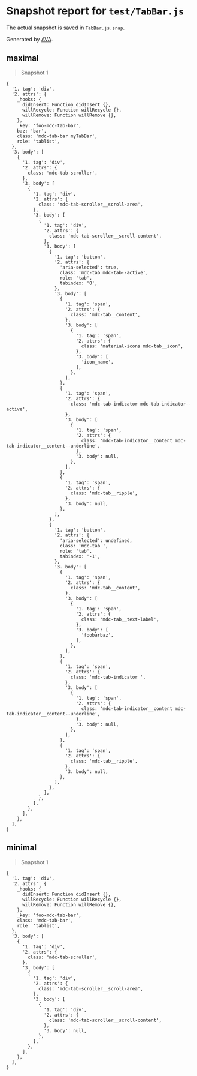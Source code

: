 # Snapshot report for `test/TabBar.js`

The actual snapshot is saved in `TabBar.js.snap`.

Generated by [AVA](https://ava.li).

## maximal

> Snapshot 1

    {
      '1. tag': 'div',
      '2. attrs': {
        _hooks: {
          didInsert: Function didInsert {},
          willRecycle: Function willRecycle {},
          willRemove: Function willRemove {},
        },
        _key: 'foo-mdc-tab-bar',
        baz: 'bar',
        class: 'mdc-tab-bar myTabBar',
        role: 'tablist',
      },
      '3. body': [
        {
          '1. tag': 'div',
          '2. attrs': {
            class: 'mdc-tab-scroller',
          },
          '3. body': [
            {
              '1. tag': 'div',
              '2. attrs': {
                class: 'mdc-tab-scroller__scroll-area',
              },
              '3. body': [
                {
                  '1. tag': 'div',
                  '2. attrs': {
                    class: 'mdc-tab-scroller__scroll-content',
                  },
                  '3. body': [
                    {
                      '1. tag': 'button',
                      '2. attrs': {
                        'aria-selected': true,
                        class: 'mdc-tab mdc-tab--active',
                        role: 'tab',
                        tabindex: '0',
                      },
                      '3. body': [
                        {
                          '1. tag': 'span',
                          '2. attrs': {
                            class: 'mdc-tab__content',
                          },
                          '3. body': [
                            {
                              '1. tag': 'span',
                              '2. attrs': {
                                class: 'material-icons mdc-tab__icon',
                              },
                              '3. body': [
                                'icon_name',
                              ],
                            },
                          ],
                        },
                        {
                          '1. tag': 'span',
                          '2. attrs': {
                            class: 'mdc-tab-indicator mdc-tab-indicator--active',
                          },
                          '3. body': [
                            {
                              '1. tag': 'span',
                              '2. attrs': {
                                class: 'mdc-tab-indicator__content mdc-tab-indicator__content--underline',
                              },
                              '3. body': null,
                            },
                          ],
                        },
                        {
                          '1. tag': 'span',
                          '2. attrs': {
                            class: 'mdc-tab__ripple',
                          },
                          '3. body': null,
                        },
                      ],
                    },
                    {
                      '1. tag': 'button',
                      '2. attrs': {
                        'aria-selected': undefined,
                        class: 'mdc-tab ',
                        role: 'tab',
                        tabindex: '-1',
                      },
                      '3. body': [
                        {
                          '1. tag': 'span',
                          '2. attrs': {
                            class: 'mdc-tab__content',
                          },
                          '3. body': [
                            {
                              '1. tag': 'span',
                              '2. attrs': {
                                class: 'mdc-tab__text-label',
                              },
                              '3. body': [
                                'foobarbaz',
                              ],
                            },
                          ],
                        },
                        {
                          '1. tag': 'span',
                          '2. attrs': {
                            class: 'mdc-tab-indicator ',
                          },
                          '3. body': [
                            {
                              '1. tag': 'span',
                              '2. attrs': {
                                class: 'mdc-tab-indicator__content mdc-tab-indicator__content--underline',
                              },
                              '3. body': null,
                            },
                          ],
                        },
                        {
                          '1. tag': 'span',
                          '2. attrs': {
                            class: 'mdc-tab__ripple',
                          },
                          '3. body': null,
                        },
                      ],
                    },
                  ],
                },
              ],
            },
          ],
        },
      ],
    }

## minimal

> Snapshot 1

    {
      '1. tag': 'div',
      '2. attrs': {
        _hooks: {
          didInsert: Function didInsert {},
          willRecycle: Function willRecycle {},
          willRemove: Function willRemove {},
        },
        _key: 'foo-mdc-tab-bar',
        class: 'mdc-tab-bar',
        role: 'tablist',
      },
      '3. body': [
        {
          '1. tag': 'div',
          '2. attrs': {
            class: 'mdc-tab-scroller',
          },
          '3. body': [
            {
              '1. tag': 'div',
              '2. attrs': {
                class: 'mdc-tab-scroller__scroll-area',
              },
              '3. body': [
                {
                  '1. tag': 'div',
                  '2. attrs': {
                    class: 'mdc-tab-scroller__scroll-content',
                  },
                  '3. body': null,
                },
              ],
            },
          ],
        },
      ],
    }

